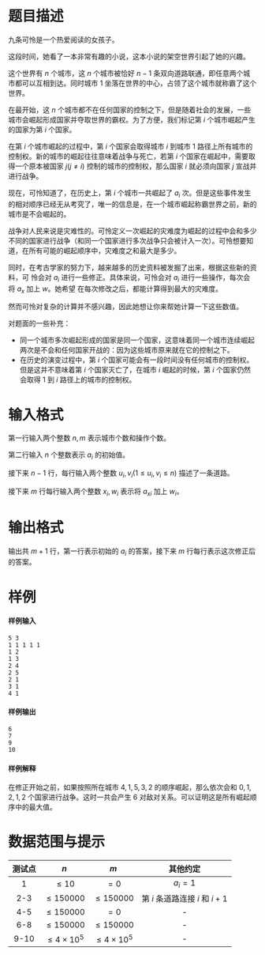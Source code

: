 
# 题目描述

九条可怜是一个热爱阅读的女孩子。

这段时间，她看了一本非常有趣的小说，这本小说的架空世界引起了她的兴趣。

这个世界有 $n$ 个城市，这 $n$ 个城市被恰好 $n − 1$ 条双向道路联通，即任意两个城市都可以互相到达。同时城市 $1$ 坐落在世界的中心，占领了这个城市就称霸了这个世界。

在最开始，这 $n$ 个城市都不在任何国家的控制之下，但是随着社会的发展，一些城市会崛起形成国家并夺取世界的霸权。为了方便，我们标记第 $i$ 个城市崛起产生的国家为第 $i$ 个国家。

在第 $i$ 个城市崛起的过程中，第 $i$ 个国家会取得城市 $i$ 到城市 $1$ 路径上所有城市的控制权。新的城市的崛起往往意味着战争与死亡，若第 $i$ 个国家在崛起中，需要取得一个原本被国家 $j(j \ne i)$ 控制的城市的控制权，那么国家 $i$ 就必须向国家 $j$ 宣战并进行战争。

现在，可怜知道了，在历史上，第 $i$ 个城市一共崛起了 $a_i$ 次。但是这些事件发生的相对顺序已经无从考究了，唯一的信息是，在一个城市崛起称霸世界之前，新的城市是不会崛起的。

战争对人民来说是灾难性的。可怜定义一次崛起的灾难度为崛起的过程中会和多少不同的国家进行战争（和同一个国家进行多次战争只会被计入一次）。可怜想要知道，在所有可能的崛起顺序中，灾难度之和最大是多少。

同时，在考古学家的努力下，越来越多的历史资料被发掘了出来，根据这些新的资料，可
怜会对 $a_i$ 进行一些修正。具体来说，可怜会对 $a_i$ 进行一些操作，每次会将 $a_x$ 加上 $w$。她希望
在每次修改之后，都能计算得到最大的灾难度。

然而可怜对复杂的计算并不感兴趣，因此她想让你来帮她计算一下这些数值。

对题面的一些补充：
* 同一个城市多次崛起形成的国家是同一个国家，这意味着同一个城市连续崛起两次是不会和任何国家开战的：因为这些城市原来就在它的控制之下。
* 在历史的演变过程中，第 $i$ 个国家可能会有一段时间没有任何城市的控制权。但是这并不意味着第 $i$ 个国家灭亡了，在城市 $i$ 崛起的时候，第 $i$ 个国家仍然会取得 $1$ 到 $i$ 路径上的城市的控制权。


# 输入格式

第一行输入两个整数 $n, m$ 表示城市个数和操作个数。

第二行输入 $n$ 个整数表示 $a_i$ 的初始值。

接下来 $n − 1$ 行，每行输入两个整数 $u_i, v_i (1 \le u_i, v_i \le n)$ 描述了一条道路。

接下来 $m$ 行每行输入两个整数 $x_i, w_i$ 表示将 $a_{xi}$ 加上 $w_i$。

# 输出格式

输出共 $m + 1$ 行，第一行表示初始的 $a_i$ 的答案，接下来 $m$ 行每行表示这次修正后的答案。

# 样例

#### 样例输入
```plain
5 3
1 1 1 1 1
1 2
1 3
2 4
2 5
2 1
3 1
4 1
```

#### 样例输出
```plain
6
7
9
10
```

#### 样例解释
在修正开始之前，如果按照所在城市 $4, 1, 5, 3, 2$ 的顺序崛起，那么依次会和 $0, 1, 2, 1, 2$ 个国家进行战争。这时一共会产生 6 对敌对关系。可以证明这是所有崛起顺序中的最大值。

# 数据范围与提示

| 测试点 | $n$ | $m$ | 其他约定 |
|:-----:|:---:|:---:|:------:|
| 1 | $\le 10$ | $=0$ | $a_i=1$ |
| 2-3 | $\le 150000$ | $\le 150000$ | 第 $i$ 条道路连接 $i$ 和 $i + 1$ |
| 4-5 | $\le 150000$ | $=0$ | - |
| 6-8 | $\le 150000$ | $\le 150000$ | - |
| 9-10 | $\le 4 \times 10^5$ | $\le 4\times 10^5$ | - |


